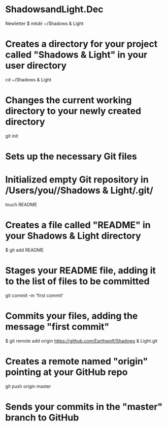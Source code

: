 ShadowsandLight.Dec
===================

Newletter
$ mkdir ~/Shadows & Light
# Creates a directory for your project called "Shadows & Light" in your user directory


cd ~/Shadows & Light
# Changes the current working directory to your newly created directory


git init
# Sets up the necessary Git files

# Initialized empty Git repository in /Users/you//Shadows & Light/.git/

touch README
# Creates a file called "README" in your Shadows & Light directory
$ git add README
# Stages your README file, adding it to the list of files to be committed


git commit -m 'first commit'
# Commits your files, adding the message "first commit"
$ git remote add origin https://github.com/Earthwolf/Shadows & Light.git
# Creates a remote named "origin" pointing at your GitHub repo


git push origin master
# Sends your commits in the "master" branch to GitHub
